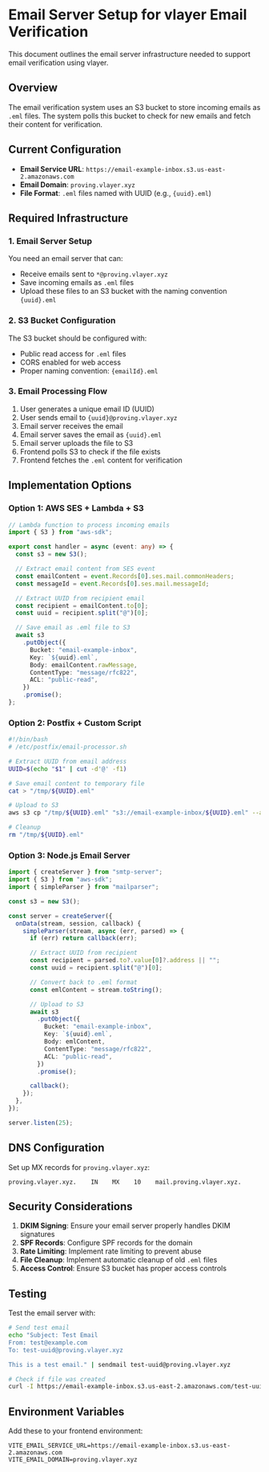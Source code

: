# Email Server Setup for vlayer Email Verification

This document outlines the email server infrastructure needed to support email verification using vlayer.

## Overview

The email verification system uses an S3 bucket to store incoming emails as `.eml` files. The system polls this bucket to check for new emails and fetch their content for verification.

## Current Configuration

- **Email Service URL**: `https://email-example-inbox.s3.us-east-2.amazonaws.com`
- **Email Domain**: `proving.vlayer.xyz`
- **File Format**: `.eml` files named with UUID (e.g., `{uuid}.eml`)

## Required Infrastructure

### 1. Email Server Setup

You need an email server that can:

- Receive emails sent to `*@proving.vlayer.xyz`
- Save incoming emails as `.eml` files
- Upload these files to an S3 bucket with the naming convention `{uuid}.eml`

### 2. S3 Bucket Configuration

The S3 bucket should be configured with:

- Public read access for `.eml` files
- CORS enabled for web access
- Proper naming convention: `{emailId}.eml`

### 3. Email Processing Flow

1. User generates a unique email ID (UUID)
2. User sends email to `{uuid}@proving.vlayer.xyz`
3. Email server receives the email
4. Email server saves the email as `{uuid}.eml`
5. Email server uploads the file to S3
6. Frontend polls S3 to check if the file exists
7. Frontend fetches the `.eml` content for verification

## Implementation Options

### Option 1: AWS SES + Lambda + S3

```typescript
// Lambda function to process incoming emails
import { S3 } from "aws-sdk";

export const handler = async (event: any) => {
  const s3 = new S3();

  // Extract email content from SES event
  const emailContent = event.Records[0].ses.mail.commonHeaders;
  const messageId = event.Records[0].ses.mail.messageId;

  // Extract UUID from recipient email
  const recipient = emailContent.to[0];
  const uuid = recipient.split("@")[0];

  // Save email as .eml file to S3
  await s3
    .putObject({
      Bucket: "email-example-inbox",
      Key: `${uuid}.eml`,
      Body: emailContent.rawMessage,
      ContentType: "message/rfc822",
      ACL: "public-read",
    })
    .promise();
};
```

### Option 2: Postfix + Custom Script

```bash
#!/bin/bash
# /etc/postfix/email-processor.sh

# Extract UUID from email address
UUID=$(echo "$1" | cut -d'@' -f1)

# Save email content to temporary file
cat > "/tmp/${UUID}.eml"

# Upload to S3
aws s3 cp "/tmp/${UUID}.eml" "s3://email-example-inbox/${UUID}.eml" --acl public-read

# Cleanup
rm "/tmp/${UUID}.eml"
```

### Option 3: Node.js Email Server

```typescript
import { createServer } from "smtp-server";
import { S3 } from "aws-sdk";
import { simpleParser } from "mailparser";

const s3 = new S3();

const server = createServer({
  onData(stream, session, callback) {
    simpleParser(stream, async (err, parsed) => {
      if (err) return callback(err);

      // Extract UUID from recipient
      const recipient = parsed.to?.value[0]?.address || "";
      const uuid = recipient.split("@")[0];

      // Convert back to .eml format
      const emlContent = stream.toString();

      // Upload to S3
      await s3
        .putObject({
          Bucket: "email-example-inbox",
          Key: `${uuid}.eml`,
          Body: emlContent,
          ContentType: "message/rfc822",
          ACL: "public-read",
        })
        .promise();

      callback();
    });
  },
});

server.listen(25);
```

## DNS Configuration

Set up MX records for `proving.vlayer.xyz`:

```
proving.vlayer.xyz.    IN    MX    10    mail.proving.vlayer.xyz.
```

## Security Considerations

1. **DKIM Signing**: Ensure your email server properly handles DKIM signatures
2. **SPF Records**: Configure SPF records for the domain
3. **Rate Limiting**: Implement rate limiting to prevent abuse
4. **File Cleanup**: Implement automatic cleanup of old `.eml` files
5. **Access Control**: Ensure S3 bucket has proper access controls

## Testing

Test the email server with:

```bash
# Send test email
echo "Subject: Test Email
From: test@example.com
To: test-uuid@proving.vlayer.xyz

This is a test email." | sendmail test-uuid@proving.vlayer.xyz

# Check if file was created
curl -I https://email-example-inbox.s3.us-east-2.amazonaws.com/test-uuid.eml
```

## Environment Variables

Add these to your frontend environment:

```env
VITE_EMAIL_SERVICE_URL=https://email-example-inbox.s3.us-east-2.amazonaws.com
VITE_EMAIL_DOMAIN=proving.vlayer.xyz
```
